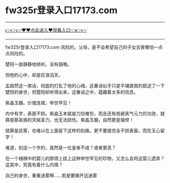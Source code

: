 # fw325r登录入口17173.com

<hr/> <a href="https://github.com/nemmp/jaok/issues/2">👉👉👉♥♥点此进入♥观看入口👈👉👉</a><hr/>

fw325r登录入口17173.com
风险的。父母，是不会希望自己的子女去冒哪怕一点点风险的。

楚阳一直静静地倾听。没有插嘴。

但他的心中，却是巨浪滔天。

孟超然这一席话，彻底的打乱了他的心绪。这番话似乎只是平铺直叙的叙述了一下楚阳的身世，但楚阳却听得出来，这番话之中，蕴藏着太多的信息。

紫晶玉髓。价值连城，举世罕见！

内中有字，表面不损。紫晶玉本就是刀剑难伤，而且还有规避真气元力的功效，就算是那圣族的天赋圣力，也无法损伤。紫晶玉髓，自然更是强悍！

就算是武尊，也难以在上面留下这样的刻痕。更不要提完全不损表面，而在玉心留字！

难道，刻这一个字的，竟然是一位皇者不成？或者更高？

在一个襁褓中的婴儿的脖颈上挂上这种举世罕见的珍物，又怎么会将这婴儿遗弃？这其中，究竟有着什么内情？

自己的身世，重重迷雾啊……若是要揭开这迷雾
